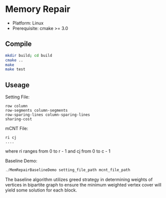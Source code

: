 # Memory Repair

* Platform: Linux
* Prerequisite: cmake >= 3.0


## Compile

```bash
mkdir build; cd build
cmake ..
make
make test
```

## Useage

Setting File:

```
row column
row-segments column-segments
row-sparing-lines column-sparing-lines
sharing-cost
```

mCNT File:

```
ri cj  
....
```
where ri ranges from 0 to r - 1 and cj from 0 to c - 1

Baseline Demo:

```cpp
./MemRepairBaselineDemo setting_file_path mcnt_file_path
```

The baseline algorithm utilizes greed strategy in determining weights of vertices in bipartite graph to ensure the minimum weighted vertex cover will yield some solution for each block.